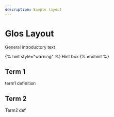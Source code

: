 ```yaml
---
description: Sample layout
---
```


# Glos Layout

General introductory text

{% hint style="warning" %}
Hint box
{% endhint %}

## Term 1

term1 definition

## Term 2

Term2 def


